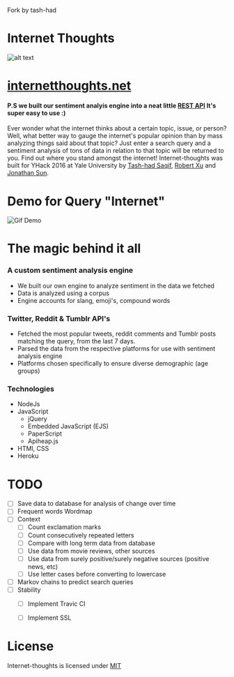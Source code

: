Fork by tash-had

# Internet Thoughts

![alt text](https://github.com/tash-had/YHack_2016/blob/master/views/photos/logoInnerShadow.png?raw=true "Oh my.... what a beautiful Readme")

# [internetthoughts.net](http://internetthoughts.net/)
#### P.S we built our sentiment analyis engine into a neat little [REST API](https://github.com/Jspsun/SentimentAnalysisAPI) It's super easy to use :)

Ever wonder what the internet thinks about a certain topic, issue, or person? Well, what better way to gauge the internet's popular opinion than by mass analyzing things said about that topic? Just enter a search query and a sentiment analysis of tons of data in relation to that topic will be returned to you. Find out where you stand amongst the internet! Internet-thoughts was built for YHack 2016 at Yale University by [Tash-had Saqif](https://tash-had.com), [Robert Xu](http://robxu.me) and [Jonathan Sun](http://jonathan.solar).

# Demo for Query "Internet"
![Gif Demo](/img/InternetThoughtsDemo.gif?raw=true "Demo")


# The magic behind it all

### A custom sentiment analysis engine   
* We built our own engine to analyze sentiment in the data we fetched
* Data is analyzed using a corpus
* Engine accounts for slang, emoji's, compound words  

### Twitter, Reddit & Tumblr API's   
* Fetched the most popular tweets, reddit comments and Tumblr posts matching the query, from the last 7 days.   
* Parsed the data from the respective platforms for use with sentiment analysis engine
* Platforms chosen specifically to ensure diverse demographic (age groups)

### Technologies   
* NodeJs
* JavaScript
  * jQuery
  * Embedded JavaScript (EJS)
  * PaperScript
  * Apiheap.js
* HTMl, CSS
* Heroku

# TODO  
- [ ] Save data to database for analysis of change over time
- [ ] Frequent words Wordmap
- [ ] Context
  - [ ] Count exclamation marks
  - [ ] Count consecutively repeated letters
  - [ ] Compare with long term data from database
  - [ ] Use data from movie reviews, other sources
  - [ ] Use data from surely positive/surely negative sources (positive news, etc)
  - [ ] Use letter cases before converting to lowercase
- [ ] Markov chains to predict search queries
- [ ] Stability
  - [ ] Implement Travic CI
  - [ ] Implement SSL



# License
Internet-thoughts is licensed under [MIT](https://opensource.org/licenses/MIT)
